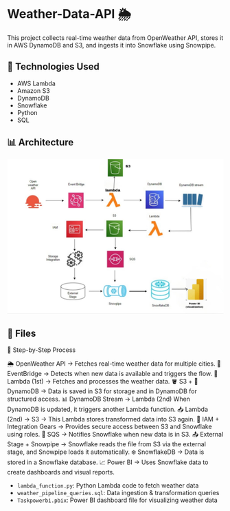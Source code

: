# Weather-Data-API 🌦️

This project collects real-time weather data from OpenWeather API, stores it in AWS DynamoDB and S3, and ingests it into Snowflake using Snowpipe.

## 🔧 Technologies Used
- AWS Lambda
- Amazon S3
- DynamoDB
- Snowflake
- Python
- SQL

## 📊 Architecture

   ![Architecture Diagram](architecture.jpeg)
## 📁 Files


🔁 Step-by-Step Process

🌦 OpenWeather API    -> Fetches real-time weather data for multiple cities.
🔗 EventBridge       -> Detects when new data is available and triggers the flow.
🧠 Lambda (1st)      -> Fetches and processes the weather data.
🪣 S3 + 📘 DynamoDB -> Data is saved in S3 for storage and in DynamoDB for structured access.
📊 DynamoDB Stream   -> Lambda (2nd) When DynamoDB is updated, it triggers another Lambda function.
📥 Lambda (2nd) → S3  -> This Lambda stores transformed data into S3 again.
🔑 IAM + Integration Gears -> Provides secure access between S3 and Snowflake using roles.
📩 SQS              -> Notifies Snowflake when new data is in S3.
📤 External Stage + Snowpipe  -> Snowflake reads the file from S3 via the external stage, and Snowpipe loads it automatically.
❄️ SnowflakeDB    ->  Data is stored in a Snowflake database.
📈 Power BI  -> Uses Snowflake data to create dashboards and visual reports.


- `lambda_function.py`: Python Lambda code to fetch weather data
- `weather_pipeline_queries.sql`: Data ingestion & transformation queries
- `Taskpowerbi.pbix`: Power BI dashboard file for visualizing weather data
